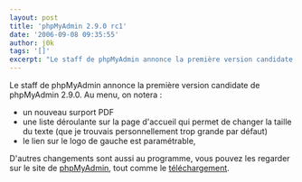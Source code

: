 ```yaml
---
layout: post
title: 'phpMyAdmin 2.9.0 rc1'
date: '2006-09-08 09:35:55'
author: j0k
tags: '[]'
excerpt: "Le staff de phpMyAdmin annonce la première version candidate de phpMyAdmin 2.9.0"
---
```


Le staff de phpMyAdmin annonce la première version candidate de phpMyAdmin 2.9.0.
Au menu, on notera :
* un nouveau surport PDF
* une liste déroulante sur la page d'accueil qui permet de changer la taille du texte (que je trouvais personnellement trop grande par défaut)
* le lien sur le logo de gauche est paramétrable,

D'autres changements sont aussi au programme, vous pouvez les regarder sur le site de [phpMyAdmin](http://www.phpmyadmin.net/home_page/downloads.php?relnotes=0), tout comme le [téléchargement](http://www.phpmyadmin.net/home_page/downloads.php#2.9.0-rc1).
